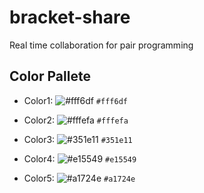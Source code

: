 # bracket-share

Real time collaboration for pair programming

## Color Pallete

- Color1: ![#fff6df](https://via.placeholder.com/15/fff6df/000000?text=+) `#fff6df`

- Color2: ![#fffefa](https://via.placeholder.com/15/fffefa/000000?text=+) `#fffefa`

- Color3: ![#351e11](https://via.placeholder.com/15/351e11/000000?text=+) `#351e11`

- Color4: ![#e15549](https://via.placeholder.com/15/e15549/000000?text=+) `#e15549`
  
- Color5: ![#a1724e](https://via.placeholder.com/15/a1724e/000000?text=+) `#a1724e`
